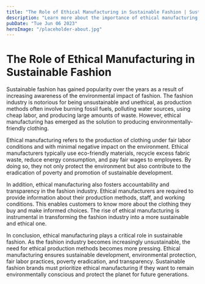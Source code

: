 ```yaml
---
title: "The Role of Ethical Manufacturing in Sustainable Fashion | Sustainable Fashion Brands"
description: "Learn more about the importance of ethical manufacturing in sustainable fashion and its role in preserving our planet. Read on for more information."
pubDate: "Tue Jun 06 2023"
heroImage: "/placeholder-about.jpg"
---
```


# The Role of Ethical Manufacturing in Sustainable Fashion

Sustainable fashion has gained popularity over the years as a result of increasing awareness of the environmental impact of fashion. The fashion industry is notorious for being unsustainable and unethical, as production methods often involve burning fossil fuels, polluting water sources, using cheap labor, and producing large amounts of waste. However, ethical manufacturing has emerged as the solution to producing environmentally-friendly clothing.

Ethical manufacturing refers to the production of clothing under fair labor conditions and with minimal negative impact on the environment. Ethical manufacturers typically use eco-friendly materials, recycle excess fabric waste, reduce energy consumption, and pay fair wages to employees. By doing so, they not only protect the environment but also contribute to the eradication of poverty and promotion of sustainable development.

In addition, ethical manufacturing also fosters accountability and transparency in the fashion industry. Ethical manufacturers are required to provide information about their production methods, staff, and working conditions. This enables customers to know more about the clothing they buy and make informed choices. The rise of ethical manufacturing is instrumental in transforming the fashion industry into a more sustainable and ethical one.

In conclusion, ethical manufacturing plays a critical role in sustainable fashion. As the fashion industry becomes increasingly unsustainable, the need for ethical production methods becomes more pressing. Ethical manufacturing ensures sustainable development, environmental protection, fair labor practices, poverty eradication, and transparency. Sustainable fashion brands must prioritize ethical manufacturing if they want to remain environmentally conscious and protect the planet for future generations.